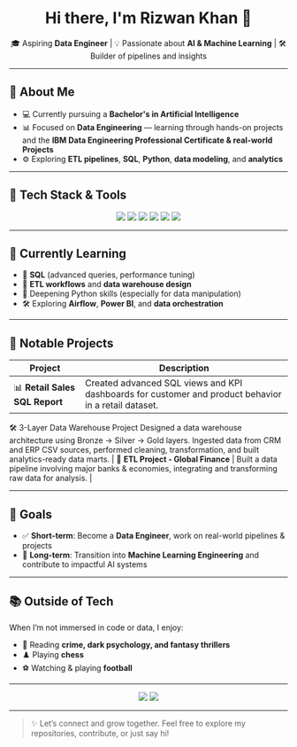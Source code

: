<h1 align="center">Hi there, I'm Rizwan Khan 👋</h1>

<p align="center">
  🎓 Aspiring <b>Data Engineer</b> | 💡 Passionate about <b>AI & Machine Learning</b> | 🛠️ Builder of pipelines and insights
</p>

---

## 🧠 About Me

- 💻 Currently pursuing a **Bachelor's in Artificial Intelligence**
- 📊 Focused on **Data Engineering** — learning through hands-on projects and the **IBM Data Engineering Professional Certificate & real-world Projects**
- ⚙️ Exploring **ETL pipelines**, **SQL**, **Python**, **data modeling**, and **analytics**

---

## 🔧 Tech Stack & Tools

<p align="center">
  <img src="https://img.shields.io/badge/Python-3670A0?style=for-the-badge&logo=python&logoColor=ffdd54" />
  <img src="https://img.shields.io/badge/SQL-4479A1?style=for-the-badge&logo=mysql&logoColor=white" />
  <img src="https://img.shields.io/badge/Pandas-150458?style=for-the-badge&logo=pandas&logoColor=white" />
  <img src="https://img.shields.io/badge/scikit--learn-F7931E?style=for-the-badge&logo=scikit-learn&logoColor=white" />
  <img src="https://img.shields.io/badge/Web%20Scraping-006400?style=for-the-badge" />
  <img src="https://img.shields.io/badge/Data%20Pipelines-FF6F00?style=for-the-badge" />
</p>

---

## 🌱 Currently Learning

- 📘 **SQL** (advanced queries, performance tuning)
- 🧩 **ETL workflows** and **data warehouse design**
- 🐍 Deepening Python skills (especially for data manipulation)
- 🛠️ Exploring **Airflow**, **Power BI**, and **data orchestration**

---

## 💼 Notable Projects

| Project | Description |
|--------|-------------|
| 📊 **Retail Sales SQL Report** | Created advanced SQL views and KPI dashboards for customer and product behavior in a retail dataset. |
🛠 3-Layer Data Warehouse Project	Designed a data warehouse architecture using Bronze → Silver → Gold layers. Ingested data from CRM and ERP CSV sources, performed cleaning, transformation, and built analytics-ready data marts.
| 🏦 **ETL Project - Global Finance** | Built a data pipeline involving major banks & economies, integrating and transforming raw data for analysis. |


---

## 🎯 Goals

- ✅ **Short-term**: Become a **Data Engineer**, work on real-world pipelines & projects
- 🚀 **Long-term**: Transition into **Machine Learning Engineering** and contribute to impactful AI systems

---

## 📚 Outside of Tech

When I’m not immersed in code or data, I enjoy:

- 🧠 Reading **crime, dark psychology, and fantasy thrillers**
- ♟️ Playing **chess**
- ⚽ Watching & playing **football**

---

<p align="center">
  <img src="https://github-readme-stats.vercel.app/api?username=rizwanbinakbar&show_icons=true&theme=default&hide=issues&count_private=true" />
  <img src="https://github-readme-stats.vercel.app/api/top-langs/?username=rizwanbinakbar&layout=compact&hide=html" />
</p>

---

> ✨ Let’s connect and grow together. Feel free to explore my repositories, contribute, or just say hi!
